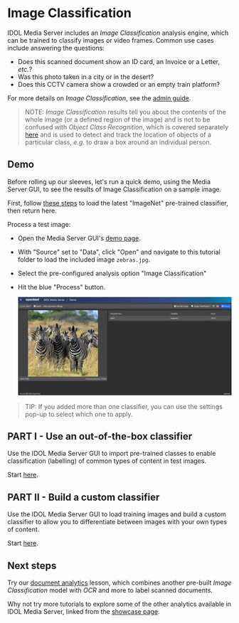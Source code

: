 # Image Classification

IDOL Media Server includes an *Image Classification* analysis engine, which can be trained to classify images or video frames.  Common use cases include answering the questions:

- Does this scanned document show an ID card, an Invoice or a Letter, *etc.*?
- Was this photo taken in a city or in the desert?
- Does this CCTV camera show a crowded or an empty train platform?

For more details on *Image Classification*, see the [admin guide](https://www.microfocus.com/documentation/idol/IDOL_24_4/MediaServer_24.4_Documentation/Help/Content/Operations/Analyze/ImageClass.htm).

> NOTE: *Image Classification* results tell you about the contents of the whole image (or a defined region of the image) and is not to be confused with *Object Class Recognition*, which is covered separately [here](../object-class-recognition/README.md) and is used to detect and track the location of objects of a particular class, *e.g.* to draw a box around an individual person.

## Demo

Before rolling up our sleeves, let's run a quick demo, using the Media Server GUI, to see the results of Image Classification on a sample image.

First, follow [these steps](./PART_I#import-pre-defined-classifiers) to load the latest "ImageNet" pre-trained classifier, then return here.

Process a test image:

- Open the Media Server GUI's [demo page](http://localhost:14000/a=gui#/demo).
- With "Source" set to "Data", click "Open" and navigate to this tutorial folder to load the included image `zebras.jpg`.
- Select the pre-configured analysis option "Image Classification"
- Hit the blue "Process" button.

    ![gui-demo](./figs/gui-demo.png)

> TIP: If you added more than one classifier, you can use the settings pop-up to select which one to apply.

## PART I - Use an out-of-the-box classifier

Use the IDOL Media Server GUI to import pre-trained classes to enable classification (labelling) of common types of content in test images.

Start [here](./PART_I.md).

## PART II - Build a custom classifier

Use the IDOL Media Server GUI to load training images and build a custom classifier to allow you to differentiate between images with your own types of content.

Start [here](./PART_II.md).

## Next steps

Try our [document analytics](../optical-character-recognition/PART_II.md) lesson, which combines another pre-built *Image Classification* model with *OCR* and more to label scanned documents.

Why not try more tutorials to explore some of the other analytics available in IDOL Media Server, linked from the [showcase page](../README.md).
